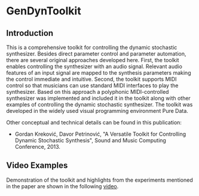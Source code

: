 GenDynToolkit
=============

Introduction
-------------

This is a comprehensive toolkit for controlling the dynamic stochastic synthesizer. Besides direct parameter control and parameter automation, there are several original approaches developed here. First, the toolkit enables controlling the synthesizer with an audio signal. Relevant audio features of an input signal are mapped to the synthesis parameters making the control immediate and intuitive. Second, the toolkit supports MIDI control so that musicians can use standard MIDI interfaces to play the synthesizer. Based on this approach a polyphonic MIDI-controlled synthesizer was implemented and included it in the toolkit along with other examples of controlling the dynamic stochastic synthesizer. The toolkit was developed in the widely used visual programming environment Pure Data.</p>
Other conceptual and technical details can be found in this publication: <br>
* Gordan Kreković, Davor Petrinović, "A Versatile Toolkit for Controlling Dynamic Stochastic Synthesis", Sound and Music Computing Conference, 2013.

Video Examples
--------------
Demonstration of the toolkit and highlights from the experiments mentioned in the paper are shown in the following
[video](http://www.youtube.com/watch?v=1Uk6KeglvnI).
